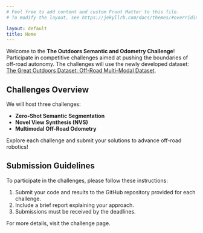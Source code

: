 ```yaml
---
# Feel free to add content and custom Front Matter to this file.
# To modify the layout, see https://jekyllrb.com/docs/themes/#overriding-theme-defaults

layout: default
title: Home
---
```

Welcome to the **The Outdoors Semantic and Odometry Challenge**! Participate in competitive challenges aimed at pushing the boundaries of off-road autonomy. The challenges will use the newly developed dataset: [The Great Outdoors Dataset: Off-Road Multi-Modal Dataset](http://www.unmannedlab.org/the-great-outdoors-dataset/).

## Challenges Overview
We will host three challenges:
- **Zero-Shot Semantic Segmentation**
- **Novel View Synthesis (NVS)**
- **Multimodal Off-Road Odometry**

Explore each challenge and submit your solutions to advance off-road robotics!

## Submission Guidelines

To participate in the challenges, please follow these instructions:

1. Submit your code and results to the GitHub repository provided for each challenge.
2. Include a brief report explaining your approach.
3. Submissions must be received by the deadlines.

For more details, visit the challenge page.
